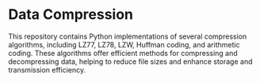 # Data Compression
This repository contains Python implementations of several compression algorithms, including LZ77, LZ78, LZW, Huffman coding, and arithmetic coding. These algorithms offer efficient methods for compressing and decompressing data, helping to reduce file sizes and enhance storage and transmission efficiency.

